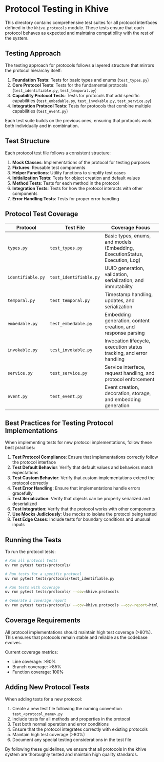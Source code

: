 # Protocol Testing in Khive

This directory contains comprehensive test suites for all protocol interfaces
defined in the `khive.protocols` module. These tests ensure that each protocol
behaves as expected and maintains compatibility with the rest of the system.

## Testing Approach

The testing approach for protocols follows a layered structure that mirrors the
protocol hierarchy itself:

1. **Foundation Tests**: Tests for basic types and enums (`test_types.py`)
2. **Core Protocol Tests**: Tests for the fundamental protocols
   (`test_identifiable.py`, `test_temporal.py`)
3. **Capability Protocol Tests**: Tests for protocols that add specific
   capabilities (`test_embedable.py`, `test_invokable.py`, `test_service.py`)
4. **Integration Protocol Tests**: Tests for protocols that combine multiple
   capabilities (`test_event.py`)

Each test suite builds on the previous ones, ensuring that protocols work both
individually and in combination.

## Test Structure

Each protocol test file follows a consistent structure:

1. **Mock Classes**: Implementations of the protocol for testing purposes
2. **Fixtures**: Reusable test components
3. **Helper Functions**: Utility functions to simplify test cases
4. **Initialization Tests**: Tests for object creation and default values
5. **Method Tests**: Tests for each method in the protocol
6. **Integration Tests**: Tests for how the protocol interacts with other
   components
7. **Error Handling Tests**: Tests for proper error handling

## Protocol Test Coverage

| Protocol          | Test File              | Coverage Focus                                                              |
| ----------------- | ---------------------- | --------------------------------------------------------------------------- |
| `types.py`        | `test_types.py`        | Basic types, enums, and models (Embedding, ExecutionStatus, Execution, Log) |
| `identifiable.py` | `test_identifiable.py` | UUID generation, validation, serialization, and immutability                |
| `temporal.py`     | `test_temporal.py`     | Timestamp handling, updates, and serialization                              |
| `embedable.py`    | `test_embedable.py`    | Embedding generation, content creation, and response parsing                |
| `invokable.py`    | `test_invokable.py`    | Invocation lifecycle, execution status tracking, and error handling         |
| `service.py`      | `test_service.py`      | Service interface, request handling, and protocol enforcement               |
| `event.py`        | `test_event.py`        | Event creation, decoration, storage, and embedding generation               |

## Best Practices for Testing Protocol Implementations

When implementing tests for new protocol implementations, follow these best
practices:

1. **Test Protocol Compliance**: Ensure that implementations correctly follow
   the protocol interface
2. **Test Default Behavior**: Verify that default values and behaviors match
   expectations
3. **Test Custom Behavior**: Verify that custom implementations extend the
   protocol correctly
4. **Test Error Handling**: Ensure that implementations handle errors gracefully
5. **Test Serialization**: Verify that objects can be properly serialized and
   deserialized
6. **Test Integration**: Verify that the protocol works with other components
7. **Use Mocks Judiciously**: Use mocks to isolate the protocol being tested
8. **Test Edge Cases**: Include tests for boundary conditions and unusual inputs

## Running the Tests

To run the protocol tests:

```bash
# Run all protocol tests
uv run pytest tests/protocols/

# Run tests for a specific protocol
uv run pytest tests/protocols/test_identifiable.py

# Run tests with coverage
uv run pytest tests/protocols/ --cov=khive.protocols

# Generate a coverage report
uv run pytest tests/protocols/ --cov=khive.protocols --cov-report=html
```

## Coverage Requirements

All protocol implementations should maintain high test coverage (>80%). This
ensures that protocols remain stable and reliable as the codebase evolves.

Current coverage metrics:

- Line coverage: >90%
- Branch coverage: >85%
- Function coverage: 100%

## Adding New Protocol Tests

When adding tests for a new protocol:

1. Create a new test file following the naming convention
   `test_<protocol_name>.py`
2. Include tests for all methods and properties in the protocol
3. Test both normal operation and error conditions
4. Ensure that the protocol integrates correctly with existing protocols
5. Maintain high test coverage (>80%)
6. Document any special testing considerations in the test file

By following these guidelines, we ensure that all protocols in the khive system
are thoroughly tested and maintain high quality standards.
